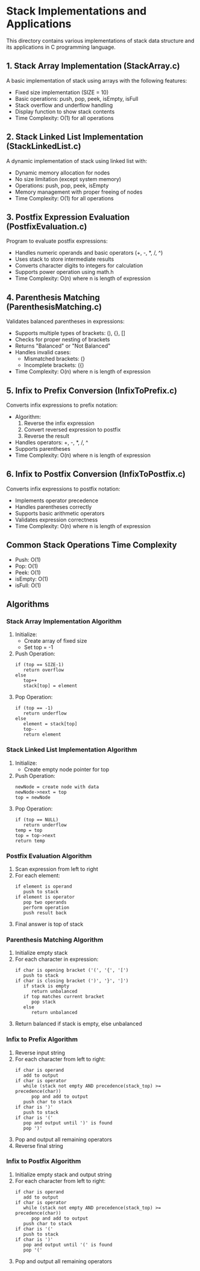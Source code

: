# Stack Implementations and Applications

This directory contains various implementations of stack data structure and its applications in C programming language.

## 1. Stack Array Implementation (StackArray.c)
A basic implementation of stack using arrays with the following features:
- Fixed size implementation (SIZE = 10)
- Basic operations: push, pop, peek, isEmpty, isFull
- Stack overflow and underflow handling
- Display function to show stack contents
- Time Complexity: O(1) for all operations

## 2. Stack Linked List Implementation (StackLinkedList.c)
A dynamic implementation of stack using linked list with:
- Dynamic memory allocation for nodes
- No size limitation (except system memory)
- Operations: push, pop, peek, isEmpty
- Memory management with proper freeing of nodes
- Time Complexity: O(1) for all operations

## 3. Postfix Expression Evaluation (PostfixEvaluation.c)
Program to evaluate postfix expressions:
- Handles numeric operands and basic operators (+, -, *, /, ^)
- Uses stack to store intermediate results
- Converts character digits to integers for calculation
- Supports power operation using math.h
- Time Complexity: O(n) where n is length of expression

## 4. Parenthesis Matching (ParenthesisMatching.c)
Validates balanced parentheses in expressions:
- Supports multiple types of brackets: (), {}, []
- Checks for proper nesting of brackets
- Returns "Balanced" or "Not Balanced"
- Handles invalid cases:
  - Mismatched brackets: (}
  - Incomplete brackets: ({)
- Time Complexity: O(n) where n is length of expression

## 5. Infix to Prefix Conversion (InfixToPrefix.c)
Converts infix expressions to prefix notation:
- Algorithm:
  1. Reverse the infix expression
  2. Convert reversed expression to postfix
  3. Reverse the result
- Handles operators: +, -, *, /, ^
- Supports parentheses
- Time Complexity: O(n) where n is length of expression

## 6. Infix to Postfix Conversion (InfixToPostfix.c)
Converts infix expressions to postfix notation:
- Implements operator precedence
- Handles parentheses correctly
- Supports basic arithmetic operators
- Validates expression correctness
- Time Complexity: O(n) where n is length of expression

## Common Stack Operations Time Complexity
- Push: O(1)
- Pop: O(1)
- Peek: O(1)
- isEmpty: O(1)
- isFull: O(1)

## Algorithms

### Stack Array Implementation Algorithm
1. Initialize:
   - Create array of fixed size
   - Set top = -1
2. Push Operation:
   ```
   if (top == SIZE-1)
      return overflow
   else
      top++
      stack[top] = element
   ```
3. Pop Operation:
   ```
   if (top == -1)
      return underflow
   else
      element = stack[top]
      top--
      return element
   ```

### Stack Linked List Implementation Algorithm
1. Initialize:
   - Create empty node pointer for top
2. Push Operation:
   ```
   newNode = create node with data
   newNode->next = top
   top = newNode
   ```
3. Pop Operation:
   ```
   if (top == NULL)
      return underflow
   temp = top
   top = top->next
   return temp
   ```

### Postfix Evaluation Algorithm
1. Scan expression from left to right
2. For each element:
   ```
   if element is operand
      push to stack
   if element is operator
      pop two operands
      perform operation
      push result back
   ```
3. Final answer is top of stack

### Parenthesis Matching Algorithm
1. Initialize empty stack
2. For each character in expression:
   ```
   if char is opening bracket ('(', '{', '[')
      push to stack
   if char is closing bracket (')', '}', ']')
      if stack is empty
         return unbalanced
      if top matches current bracket
         pop stack
      else
         return unbalanced
   ```
3. Return balanced if stack is empty, else unbalanced

### Infix to Prefix Algorithm
1. Reverse input string
2. For each character from left to right:
   ```
   if char is operand
      add to output
   if char is operator
      while (stack not empty AND precedence(stack_top) >= precedence(char))
         pop and add to output
      push char to stack
   if char is ')'
      push to stack
   if char is '('
      pop and output until ')' is found
      pop ')'
   ```
3. Pop and output all remaining operators
4. Reverse final string

### Infix to Postfix Algorithm
1. Initialize empty stack and output string
2. For each character from left to right:
   ```
   if char is operand
      add to output
   if char is operator
      while (stack not empty AND precedence(stack_top) >= precedence(char))
         pop and add to output
      push char to stack
   if char is '('
      push to stack
   if char is ')'
      pop and output until '(' is found
      pop '('
   ```
3. Pop and output all remaining operators
